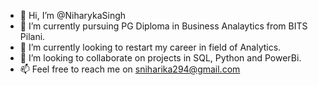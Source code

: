 - 👋 Hi, I’m @NiharykaSingh
- 👀 I’m currently pursuing PG Diploma in Business Analaytics from BITS Pilani.
- 🌱 I’m currently looking to restart my career in field of Analytics.
- 💞️ I’m looking to collaborate on projects in SQL, Python and PowerBi.
- 📫 Feel free to reach me on sniharika294@gmail.com

<!---
NiharykaSingh/NiharykaSingh is a ✨ special ✨ repository because its `README.md` (this file) appears on your GitHub profile.
You can click the Preview link to take a look at your changes.
--->
